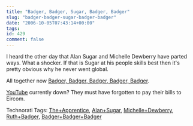 ```yaml
---
title: "Badger, Badger, Sugar, Badger, Badger"
slug: "badger-badger-sugar-badger-badger"
date: "2006-10-05T07:43:14+00:00"
tags:
id: 429
comment: false
---
```


I heard the other day that Alan Sugar and Michelle Dewberry have parted ways. What a shocker. If that is Sugar at his people skills best then it's pretty obvious why he never went global.

All together now [Badger, Badger, Badger, Badger, Badger](http://video.google.com/videoplay?docid=7081271953584766550&q=badger+c64).

[YouTube](http://www.youtube.com/watch?v=QYH6QzOhTNY&mode=related&search=) currently down? They must have forgotten to pay their bills to Eircom.

<span class="technoratitag">Technorati Tags: [The+Apprentice](http://www.technorati.com/tags/The+Apprentice), [Alan+Sugar](http://www.technorati.com/tags/Alan+Sugar), [Michelle+Dewberry](http://www.technorati.com/tags/Michelle+Dewberry), [Ruth+Badger](http://www.technorati.com/tags/Ruth+Badger), [Badger+Badger+Badger](http://www.technorati.com/tags/Badger+Badger+Badger)</span>
